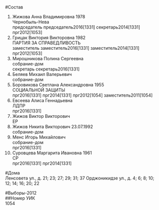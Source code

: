 #Состав  
1. Жижова Анна Владимировна 1978  
    Чернобыль-Нева  
    председатель председатель2016[1331] секретарь2014[1331] прг2012[1053]  
2. Грицак Виктория Викторовна 1982  
    ПАРТИЯ ЗА СПРАВЕДЛИВОСТЬ  
    заместитель заместитель2016[1331] заместитель2014[1331] прг2012[1053]  
3. Мирошникова Полина Сергеевна  
    собрание-дом  
    секретарь секретарь2016[1331]  
4. Беляев Михаил Валерьевич  
    собрание-дом  
5. Боровикова Светлана Александровна 1955  
    СОЦИАЛЬНОЙ ЗАЩИТЫ  
    прг2016[1331] прг2014[1331] прг2012[1054] заместитель2011[1054]  
6. Евсеева Алиса Геннадьевна  
    ЛДПР  
    прг2016[1331]  
7. Жижов Виктор Викторович  
    ЕР  
8. Жижов Никита Викторович 23.07.1992  
    собрание-дом  
9. Менс Игорь Михайлович  
    собрание-дом  
    прг2016[1331]  
10. Суровцева Маргарита Ивановна 1961  
    СР  
    прг2016[1331] прг2014[1331]  
  
#Дома  
Ленсовета ул., д. 21; 23; 27; 29; 31; 37 Орджоникидзе ул., д. 4; 6; 8; 10; 12; 14; 16; 20; 22  
  
#Выборы-2012  
##Номер УИК  
1054  
